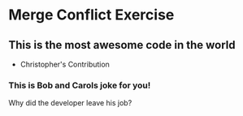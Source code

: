 <h1>Merge Conflict Exercise</h1>
<h2>This is the most awesome code in the world</h2>
<ul>
<li>Christopher's Contribution</li>
</ul>


<h3>This is Bob and Carols joke for you!</h3>
<p>Why did the developer leave his job?</p>